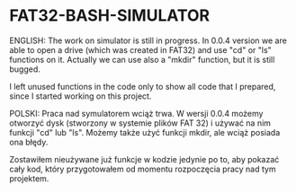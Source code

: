 # FAT32-BASH-SIMULATOR

ENGLISH:
The work on simulator is still in progress. In 0.0.4 version we are able to open a drive (which was created in FAT32) and use "cd" or "ls" functions on it. Actually we can use also a "mkdir" function, but it is still bugged. 

I left unused functions in the code only to show all code that I prepared, since I started working on this project.

POLSKI:
Praca nad symulatorem wciąż trwa. W wersji 0.0.4 możemy otworzyć dysk (stworzony w systemie plików FAT 32) i używać na nim funkcji "cd" lub "ls". Możemy także użyć funkcji mkdir, ale wciąż posiada ona błędy.

Zostawiłem nieużywane już funkcje w kodzie jedynie po to, aby pokazać cały kod, który przygotowałem od momentu rozpoczęcia pracy nad tym projektem.
